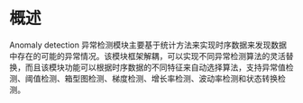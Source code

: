 # 概述<a name="ZH-CN_TOPIC_0000001311416516"></a>

Anomaly detection 异常检测模块主要基于统计方法来实现时序数据来发现数据中存在的可能的异常情况。该模块框架解耦，可以实现不同异常检测算法的灵活替换，而且该模块功能可以根据时序数据的不同特征来自动选择算法，支持异常值检测、阈值检测、箱型图检测、梯度检测、增长率检测、波动率检测和状态转换检测。

